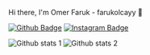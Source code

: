 Hi there, I'm Omer Faruk - farukolcayy 👋

[![Github Badge](https://img.shields.io/badge/-Github-000?style=quare&labelColor=000&logo=Github&logoColor=white&link=https://github.com/farukolcayy)](https://github.com/farukolcayy) 
[![Instagram Badge](https://img.shields.io/badge/-Instagram-C13584?style=flat-quare&labelColor=C13584&logo=instagram&logoColor=white&link=https://www.instagram.com/omerfaruk.olcay/)](https://www.instagram.com/omerfaruk.olcay/) 






![Github stats 1](https://github-readme-stats.vercel.app/api?username=farukolcayy&show_icons=true&theme=gradient) 
![Github stats 2](https://github-readme-stats.vercel.app/api?username=farukolcayy&show_icons=true&theme=radical)

